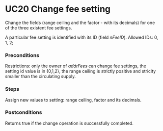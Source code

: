 # UC20 Change fee setting
Change the fields (range ceiling and the factor - with its decimals) for one of the three existent fee settings.

A particular fee setting is identified with its ID (field <i>nFeeID</i>). Allowed IDs: 0, 1, 2;

### Preconditions
Restrictions: only the owner of <i>addrFees</i> can change fee settings, the setting id value is in {0,1,2}, 
the range ceiling is strictly positive and striclty smaller than the circulating supply.

### Steps
Assign new values to setting: range ceiling, factor and its decimals.

### Postconditions
Returns true if the change operation is successfully completed.
